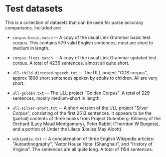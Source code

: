 
Test datasets
=============
This is a collection of datasets that can be used for parse accuracy
comparisons. Included are:

* `corpus-basic.batch` -- A copy of the usual Link Grammar basic
   test corpus.  This contains 579 valid English sentences; most are
   short to medium in length.

* `corpus-fixes.batch` -- A copy of the usual Link Grammar updated
   test corpus. A total of 4236 sentences, almost all quite short.

* `ull-child-directed-speech.txt` -- The ULL project "CDS corpus",
   approx 1800 short sentences spoken by adults to children. All
   are very short.

* `ull-golden.txt` -- The ULL project "Golden Corpus". A total of 229
  sentences, mostly medium-short in length.

* `ull-silver-short.txt` -- A short version of the ULL project
   "Silver Corpus", consisting of the first 2513 sentences.
  It appears to be the (partial) contents of three books from
  Project Gutenberg: Kilmeny of the Orchard (Lucy Maud Montgomery),
  Peter Rabbit (Thornton W Burgess), and a portion of Under the Lilacs
  (Louisa May Alcott).

* `wikipedia.txt` -- A concatenation of three English Wikipedia
  articles: "Autoethnography", "Astor House Hotel (Shanghai)", and
  "History of Virginia".  The sentences are all quite long. A total
  of 1154 sentences.
